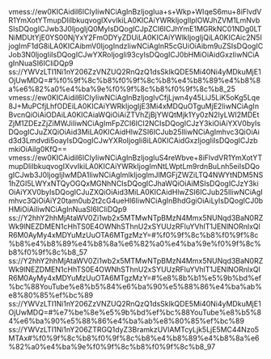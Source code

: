 vmess://ew0KICAidiI6ICIyIiwNCiAgInBzIjogIua+s+Wkp+WIqeS6mu+8iFlvdVR1YmXotYTmupDliIbkuqvogIXvvIkiLA0KICAiYWRkIjogIlplOWJhZVM1LmNvbSIsDQogICJwb3J0IjogIjQ0MyIsDQogICJpZCI6ICJhYmE1MGRkNC01NDg0LTNiMDUtYjE0YS00NjYxY2FmODYyZDUiLA0KICAiYWlkIjogIjQiLA0KICAic2N5IjogImF1dG8iLA0KICAibmV0IjogIndzIiwNCiAgInR5cGUiOiAibm9uZSIsDQogICJob3N0IjogIiIsDQogICJwYXRoIjogIi93cyIsDQogICJ0bHMiOiAidGxzIiwNCiAgInNuaSI6ICIiDQp9
ss://YWVzLTI1Ni1nY206ZzVNZUQ2RnQzQ1dsSklkQDE5Mi40Ni4yMDkuMjE1OjUwMDQ=#%f0%9f%8c%b8%f0%9f%8c%b8%e4%b8%89%e4%b8%8a%e6%82%a0%e4%ba%9e%f0%9f%8c%b8%f0%9f%8c%b8_25
vmess://ew0KICAidiI6ICIyIiwNCiAgInBzIjogIvCfjLjwn4y45LiJ5LiK5oKg5Lqe8J+MuPCfjLhfODEiLA0KICAiYWRkIjogIjE3Mi4xMDQuOTguMjE2IiwNCiAgInBvcnQiOiAiODAiLA0KICAiaWQiOiAiZTVhZjBjYWQtMjk1Yy0zN2IyLWI2MDEtZjM1ZDEzZjZiMWJiIiwNCiAgImFpZCI6ICI2NCIsDQogICJzY3kiOiAiYXV0byIsDQogICJuZXQiOiAid3MiLA0KICAidHlwZSI6ICJub25lIiwNCiAgImhvc3QiOiAid3d3Lmdvdi5oayIsDQogICJwYXRoIjogIi8iLA0KICAidGxzIjogIiIsDQogICJzbmkiOiAiIg0KfQ==
vmess://ew0KICAidiI6ICIyIiwNCiAgInBzIjogIuS4reWbve+8iFlvdVR1YmXotYTmupDliIbkuqvogIXvvIkiLA0KICAiYWRkIjogImNtLWptLm9rdnBuLnh5eiIsDQogICJwb3J0IjogIjIwMDA1IiwNCiAgImlkIjogImJlMGFjZWZiLTQ4NWYtNDM5NS1hZGI5LWYxNTQyOGQxMGNhNCIsDQogICJhaWQiOiAiMSIsDQogICJzY3kiOiAiYXV0byIsDQogICJuZXQiOiAid3MiLA0KICAidHlwZSI6ICJub25lIiwNCiAgImhvc3QiOiAiY20tam0ub2t2cG4ueHl6IiwNCiAgInBhdGgiOiAiLyIsDQogICJ0bHMiOiAiIiwNCiAgInNuaSI6ICIiDQp9
ss://Y2hhY2hhMjAtaWV0Zi1wb2x5MTMwNTpBMzN4Mmx5NUNqd3BaN0RZWk9lNEZDMEN1cHhTS0E4OWNhSThnU2xSYUUzRFluYVhlT1JENlNORnlxQlR6M0AyMy4xMDYuMzUuOTA6MTgzMzY=#%f0%9f%8c%b8%f0%9f%8c%b8%e4%b8%89%e4%b8%8a%e6%82%a0%e4%ba%9e%f0%9f%8c%b8%f0%9f%8c%b8_57
ss://Y2hhY2hhMjAtaWV0Zi1wb2x5MTMwNTpBMzN4Mmx5NUNqd3BaN0RZWk9lNEZDMEN1cHhTS0E4OWNhSThnU2xSYUUzRFluYVhlT1JENlNORnlxQlR6M0AyMy4xMDYuMzUuOTA6MTgzMzY=#%e8%8b%b1%e5%9b%bd%ef%bc%88YouTube%e8%b5%84%e6%ba%90%e5%88%86%e4%ba%ab%e8%80%85%ef%bc%89
ss://YWVzLTI1Ni1nY206ZzVNZUQ2RnQzQ1dsSklkQDE5Mi40Ni4yMDkuMjE1OjUwMDQ=#%e7%be%8e%e5%9b%bd%ef%bc%88YouTube%e8%b5%84%e6%ba%90%e5%88%86%e4%ba%ab%e8%80%85%ef%bc%89
ss://YWVzLTI1Ni1nY206ZTRGQ1dyZ3BramkzUVlAMTcyLjk5LjE5MC44Nzo5MTAx#%f0%9f%8c%b8%f0%9f%8c%b8%e4%b8%89%e4%b8%8a%e6%82%a0%e4%ba%9e%f0%9f%8c%b8%f0%9f%8c%b8_97
